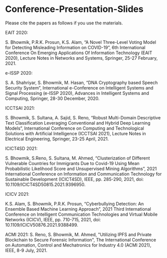 # Conference-Presentation-Slides

Please cite the papers as follows if you use the materials.

EAIT 2020:

S. Bhowmik, P.R.K. Prosun, K.S. Alam, “A Novel Three-Level Voting Model for Detecting Misleading Information on COVID-19”, 6th International Conference On Emerging Applications Of Information Technology (EAIT 2020), Lecture Notes in Networks and Systems, Springer, 25-27 February, 2021.

e-ISSP 2020:

S. A. Shahriyar, S. Bhowmik, M. Hasan, “DNA Cryptography based Speech Security System”, International e-Conference on Intelligent Systems and Signal Processing (e-ISSP 2020), Advances in Intelligent Systems and Computing, Springer, 28-30 December, 2020.

ICCTSAI 2021:

S. Bhowmik, S. Sultana, A. Sajid, S. Reno, “Robust Multi-Domain Descriptive Text Classification Leveraging Conventional and Hybrid Deep Learning Models”, International Conference on Computing and Technological Solutions with Artificial Intelligence (ICCTSAI 2021), Lecture Notes in Electrical Engineering, Springer, 23-25 April, 2021.

ICICT4SD 2021:

S. Bhowmik, S.Reno, S. Sultana, M. Ahmed, “Clusterization of Different Vulnerable Countries for Immigrants Due to Covid-19 Using Mean Probabilistic Likelihood Score and Unsupervised Mining Algorithms”, 2021 International Conference on Information and Communication Technology for Sustainable Development (ICICT4SD), IEEE, pp. 285-290, 2021, doi: 10.1109/ICICT4SD50815.2021.9396950.

ICICV 2021:

K.S. Alam, S. Bhowmik, P.R.K. Prosun, “Cyberbullying Detection: An Ensemble Based Machine Learning Approach”, 2021 Third International Conference on Intelligent Communication Technologies and Virtual Mobile Networks (ICICV), IEEE, pp. 710-715, 2021, doi: 10.1109/ICICV50876.2021.9388499.

ACMI 2021:
S. Reno, S. Bhowmik, M. Ahmed, "Utilizing IPFS and Private Blockchain to Secure Forensic Information", The International Conference on Automation, Control and Mechatronics for Industry 4.0 (ACMI 2021), IEEE, 8-9 July, 2021.

